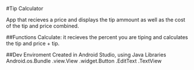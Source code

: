 #Tip Calculator

App that recieves a price and displays the tip ammount as well as the cost of the tip and price combined.

##Functions
Calculate: it recieves the percent you are tiping and calculates the tip and price + tip.

##Dev Enviroment
Created in Android Studio, using Java
Libraries
Android.os.Bundle
       .view.View
       .widget.Button
              .EditText
              .TextView



